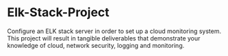 # Elk-Stack-Project
Configure an ELK stack server in order to set up a cloud monitoring system. This project will result in tangible deliverables that demonstrate your knowledge of cloud, network security, logging and monitoring.
